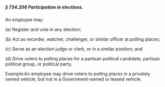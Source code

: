 ##### § 734.206 Participation in elections. #####

An employee may:

(a) Register and vote in any election;

(b) Act as recorder, watcher, challenger, or similar officer at polling places;

(c) Serve as an election judge or clerk, or in a similar position; and

(d) Drive voters to polling places for a partisan political candidate, partisan political group, or political party.

Example:An employee may drive voters to polling places in a privately owned vehicle, but not in a Government-owned or leased vehicle.